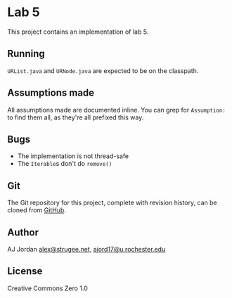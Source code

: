 # Lab 5

<!-- You can see this README rendered _much_ nicer online: https://github.com/strugee/csc-172-labs/blob/master/lab5/README.md -->

This project contains an implementation of lab 5.

## Running

`URList.java` and `URNode.java` are expected to be on the classpath.

## Assumptions made

All assumptions made are documented inline. You can grep for `Assumption:` to find them all, as they're all prefixed this way.

## Bugs

* The implementation is not thread-safe
* The `Iterable`s don't do `remove()`

## Git

The Git repository for this project, complete with revision history, can be cloned from [GitHub](https://github.com/strugee/csc-172-labs).

## Author

AJ Jordan <alex@strugee.net>, <ajord17@u.rochester.edu>

## License

Creative Commons Zero 1.0
